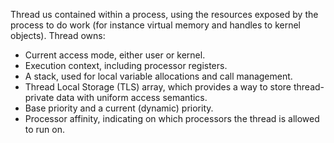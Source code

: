 Thread us contained within a process, using the resources exposed by the process to do work (for instance virtual memory and handles to kernel objects). Thread owns:
- Current access mode, either user or kernel.
- Execution context, including processor registers.
- A stack, used for local variable allocations and call management. 
- Thread Local Storage (TLS) array, which provides a way to store thread-private data with uniform access semantics. 
- Base priority and a current (dynamic) priority. 
- Processor affinity, indicating on which processors the thread is allowed to run on.
